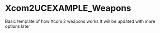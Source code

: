 # Xcom2UCEXAMPLE_Weapons
Basic template of how Xcom 2 weapons works
It will be updated with more options later

